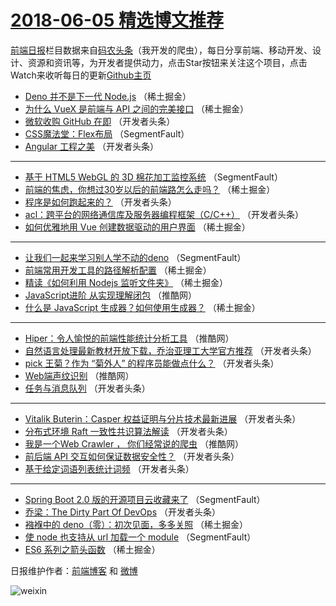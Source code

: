 # [2018-06-05 精选博文推荐](http://hao.caibaojian.com/date/2018/06/05)

[前端日报](http://caibaojian.com/c/news)栏目数据来自[码农头条](http://hao.caibaojian.com/)（我开发的爬虫），每日分享前端、移动开发、设计、资源和资讯等，为开发者提供动力，点击Star按钮来关注这个项目，点击Watch来收听每日的更新[Github主页](https://github.com/kujian/frontendDaily)
* [Deno 并不是下一代 Node.js](http://hao.caibaojian.com/76513.html) （稀土掘金）
* [为什么 VueX 是前端与 API 之间的完美接口](http://hao.caibaojian.com/76507.html) （稀土掘金）
* [微软收购 GitHub 在即](http://hao.caibaojian.com/76558.html) （开发者头条）
* [CSS魔法堂：Flex布局](http://hao.caibaojian.com/76530.html) （SegmentFault）
* [Angular 工程之美](http://hao.caibaojian.com/76543.html) （开发者头条）

***
* [基于 HTML5 WebGL 的 3D 棉花加工监控系统](http://hao.caibaojian.com/76532.html) （SegmentFault）
* [前端的焦虑，你想过30岁以后的前端路怎么走吗？](http://hao.caibaojian.com/76505.html) （稀土掘金）
* [程序是如何跑起来的？](http://hao.caibaojian.com/76545.html) （开发者头条）
* [acl：跨平台的网络通信库及服务器编程框架（C/C++）](http://hao.caibaojian.com/76546.html) （开发者头条）
* [如何优雅地用 Vue 创建数据驱动的用户界面](http://hao.caibaojian.com/76510.html) （稀土掘金）

***
* [让我们一起来学习别人学不动的deno](http://hao.caibaojian.com/76535.html) （SegmentFault）
* [前端常用开发工具的路径解析配置](http://hao.caibaojian.com/76500.html) （稀土掘金）
* [精读《如何利用 Nodejs 监听文件夹》](http://hao.caibaojian.com/76511.html) （稀土掘金）
* [JavaScript进阶 从实现理解闭包](http://hao.caibaojian.com/76604.html) （推酷网）
* [什么是 JavaScript 生成器？如何使用生成器？](http://hao.caibaojian.com/76502.html) （稀土掘金）

***
* [Hiper：令人愉悦的前端性能统计分析工具](http://hao.caibaojian.com/76602.html) （推酷网）
* [自然语言处理最新教材开放下载，乔治亚理工大学官方推荐](http://hao.caibaojian.com/76541.html) （开发者头条）
* [pick 王菊？作为 “菊外人” 的程序员能做点什么？](http://hao.caibaojian.com/76547.html) （开发者头条）
* [Web端声纹识别](http://hao.caibaojian.com/76605.html) （推酷网）
* [任务与消息队列](http://hao.caibaojian.com/76542.html) （开发者头条）

***
* [Vitalik Buterin：Casper 权益证明与分片技术最新进展](http://hao.caibaojian.com/76555.html) （开发者头条）
* [分布式环境 Raft 一致性共识算法解读](http://hao.caibaojian.com/76556.html) （开发者头条）
* [我是一个Web Crawler ， 你们经常说的爬虫](http://hao.caibaojian.com/76607.html) （推酷网）
* [前后端 API 交互如何保证数据安全性？](http://hao.caibaojian.com/76544.html) （开发者头条）
* [基于给定词语列表统计词频](http://hao.caibaojian.com/76557.html) （开发者头条）

***
* [Spring Boot 2.0 版的开源项目云收藏来了](http://hao.caibaojian.com/76533.html) （SegmentFault）
* [乔梁：The Dirty Part Of DevOps](http://hao.caibaojian.com/76548.html) （开发者头条）
* [襁褓中的 deno（零）：初次见面，多多关照](http://hao.caibaojian.com/76508.html) （稀土掘金）
* [使 node 也支持从 url 加载一个 module](http://hao.caibaojian.com/76534.html) （SegmentFault）
* [ES6 系列之箭头函数](http://hao.caibaojian.com/76509.html) （稀土掘金）

日报维护作者：[前端博客](http://caibaojian.com/) 和 [微博](http://caibaojian.com/go/weibo)

![weixin](https://user-images.githubusercontent.com/3055447/38468989-651132ac-3b80-11e8-8e6b-15122322a9d7.png)